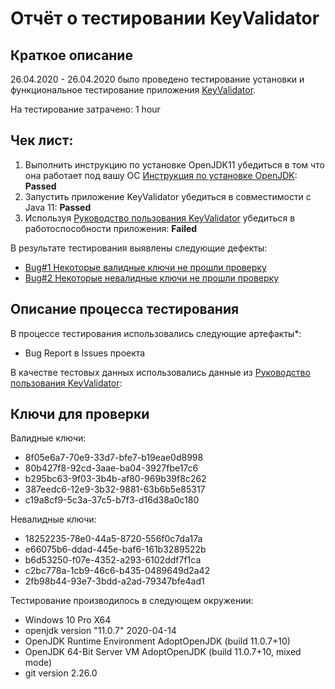 # Отчёт о тестировании KeyValidator

## Краткое описание

26.04.2020 - 26.04.2020 было проведено тестирование установки и функциональное тестирование приложения [KeyValidator](https://github.com/MIkhail19870105/KeyValidatorDemo/blob/master/KeyValidator.class).

На тестирование затрачено: 1 hour

## Чек лист:
1. Выполнить инструкцию по установке OpenJDK11 убедиться в том что она работает под вашу ОС [Инструкция по установке OpenJDK](https://github.com/netology-code/javaqa-homeworks/blob/master/intro/openjdk11-manual.md): **Passed**
2. Запустить приложение KeyValidator убедиться в совместимости с Java 11: **Passed**
3. Используя [Руководство пользования KeyValidator](https://github.com/netology-code/javaqa-homeworks/blob/master/intro/user-manual.md#%D1%80%D1%83%D0%BA%D0%BE%D0%B2%D0%BE%D0%B4%D1%81%D1%82%D0%B2%D0%BE-%D0%B8%D1%81%D0%BF%D0%BE%D0%BB%D1%8C%D0%B7%D0%BE%D0%B2%D0%B0%D0%BD%D0%B8%D1%8F-keyvalidator) убедиться в работоспособности приложения: **Failed**

В результате тестирования выявлены следующие дефекты:
* [Bug#1 Некоторые валидные ключи не прошли проверку](https://github.com/MIkhail19870105/KeyValidatorDemo/issues/1#issue-607027362)
* [Bug#2 Некоторые невалидные ключи не прошли проверку](https://github.com/MIkhail19870105/KeyValidatorDemo/issues/2#issue-607028887)


## Описание процесса тестирования

В процессе тестирования использовались следующие артефакты*:
* Bug Report в Issues проекта

В качестве тестовых данных использовались данные из [Руководство пользования KeyValidator](https://github.com/netology-code/javaqa-homeworks/blob/master/intro/user-manual.md#%D1%80%D1%83%D0%BA%D0%BE%D0%B2%D0%BE%D0%B4%D1%81%D1%82%D0%B2%D0%BE-%D0%B8%D1%81%D0%BF%D0%BE%D0%BB%D1%8C%D0%B7%D0%BE%D0%B2%D0%B0%D0%BD%D0%B8%D1%8F-keyvalidator):

## Ключи для проверки

Валидные ключи:
* 8f05e6a7-70e9-33d7-bfe7-b19eae0d8998
* 80b427f8-92cd-3aae-ba04-3927fbe17c6
* b295bc63-9f03-3b4b-af80-969b39f8c262
* 387eedc6-12e9-3b32-9881-63b6b5e85317
* c19a8cf9-5c3a-37c5-b7f3-d16d38a0c180

Невалидные ключи:
* 18252235-78e0-44a5-8720-556f0c7da17a
* e66075b6-ddad-445e-baf6-161b3289522b
* b6d53250-f07e-4352-a293-6102ddf7f1ca
* c2bc778a-1cb9-46c6-b435-0489649d2a42
* 2fb98b44-93e7-3bdd-a2ad-79347bfe4ad1

Тестирование производилось в следующем окружении:
* Windows 10 Pro X64
* openjdk version "11.0.7" 2020-04-14
* OpenJDK Runtime Environment AdoptOpenJDK (build 11.0.7+10)
* OpenJDK 64-Bit Server VM AdoptOpenJDK (build 11.0.7+10, mixed mode)
* git version 2.26.0
